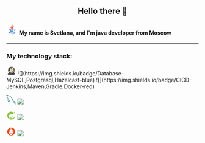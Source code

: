 <h2 align="center">
Hello there 👋
</h2>

<h4><img src="https://github.com/AdalizEentropy/AdalizEentropy/blob/main/icons/icons8-java.svg" width="30" height="30"></img> My name is Svetlana, and I'm java developer from Moscow</h4>

---

<h3>My technology stack:</h3>
<img src="https://github.com/AdalizEentropy/AdalizEentropy/blob/main/icons/icons8-jenkins.svg" width="25" height="25"></img>
![](https://img.shields.io/badge/Database-MySQL,Postgresql,Hazelcast-blue)
![](https://img.shields.io/badge/CICD-Jenkins,Maven,Gradle,Docker-red)

<img src="https://github.com/AdalizEentropy/AdalizEentropy/blob/main/icons/mysql.svg" width="25" height="25"></img>
![](https://img.shields.io/badge/Database-MySQL,Postgresql,Hazelcast-blue)

<img src="https://github.com/AdalizEentropy/AdalizEentropy/blob/main/icons/icons8-spring-boot.svg" width="25" height="25"></img>
![](https://img.shields.io/badge/Framework-Spring,SpringBoot-green)

<img src="https://github.com/AdalizEentropy/AdalizEentropy/blob/main/icons/icons8-prometheus.svg" width="25" height="25"></img>
![](https://img.shields.io/badge/Integration-Kafka,Prometheus-orange)

